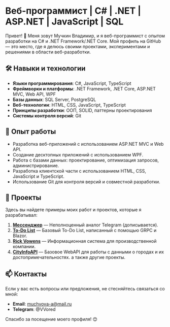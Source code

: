 # Веб-программист | C# | .NET | ASP.NET | JavaScript | SQL

Привет! 👋 Меня зовут Мучкин Владимир, и я веб-программист с опытом разработки на C# и .NET Framework/.NET Core. Мой профиль на GitHub — это место, где я делюсь своими проектами, экспериментами и решениями в области веб-разработки.

## 🛠 Навыки и технологии

- **Языки программирования**: C#, JavaScript, TypeScript
- **Фреймворки и платформы**: .NET Framework, .NET Core, ASP.NET MVC, Web API, WPF
- **Базы данных**: SQL Server, PostgreSQL
- **Веб-технологии**: HTML, CSS, JavaScript, TypeScript
- **Принципы разработки**: ООП, SOLID, паттерны проектирования
- **Системы контроля версий**: Git

## 🚀 Опыт работы

- Разработка веб-приложений с использованием ASP.NET MVC и Web API.
- Создание десктопных приложений с использованием WPF.
- Работа с базами данных: проектирование, оптимизация запросов, администрирование.
- Разработка клиентской части с использованием HTML, CSS, JavaScript и TypeScript.
- Использование Git для контроля версий и совместной разработки.

## 📂 Проекты

Здесь вы найдете примеры моих работ и проектов, которые я разрабатывал:

1. **[Мессенджер](https://github.com/VVored/Messenger)** — Неполноценный аналог Telegram (дописывается).
2. **[To-Do List](https://github.com/VVored/TODOList)** — Базовый To-Do List, написанный с помощью GRPC и Blazor.
3. **[Rick Vowens](https://github.com/VVored/Rick-Vowens)** — Информационная система для производственной компании.
4. **[CityInfoAPI](https://github.com/VVored/CityInfo)** — Базовое WebAPI для работы с данными о городах и их достопримечательностях.
а также другие проекты.

## 📫 Контакты

Если у вас есть вопросы или предложения, не стесняйтесь связаться со мной:

- **Email**: muchvova-a@mail.ru
- **Telegram**: @VVored

Спасибо за посещение моего профиля! 😊
